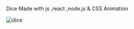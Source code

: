 Dice
Made with js ,react ,node.js & CSS Animation

![dice](https://user-images.githubusercontent.com/24589212/127255046-1507e1e3-0f83-4f97-8f09-95e8f5959fa9.gif)
